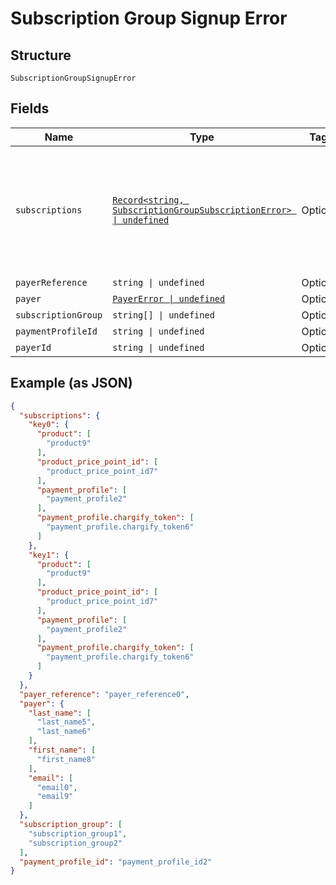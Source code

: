 
# Subscription Group Signup Error

## Structure

`SubscriptionGroupSignupError`

## Fields

| Name | Type | Tags | Description |
|  --- | --- | --- | --- |
| `subscriptions` | [`Record<string, SubscriptionGroupSubscriptionError> \| undefined`](../../doc/models/subscription-group-subscription-error.md) | Optional | Object that as key have subscription position in request subscriptions array and as value subscription errors object. |
| `payerReference` | `string \| undefined` | Optional | - |
| `payer` | [`PayerError \| undefined`](../../doc/models/payer-error.md) | Optional | - |
| `subscriptionGroup` | `string[] \| undefined` | Optional | - |
| `paymentProfileId` | `string \| undefined` | Optional | - |
| `payerId` | `string \| undefined` | Optional | - |

## Example (as JSON)

```json
{
  "subscriptions": {
    "key0": {
      "product": [
        "product9"
      ],
      "product_price_point_id": [
        "product_price_point_id7"
      ],
      "payment_profile": [
        "payment_profile2"
      ],
      "payment_profile.chargify_token": [
        "payment_profile.chargify_token6"
      ]
    },
    "key1": {
      "product": [
        "product9"
      ],
      "product_price_point_id": [
        "product_price_point_id7"
      ],
      "payment_profile": [
        "payment_profile2"
      ],
      "payment_profile.chargify_token": [
        "payment_profile.chargify_token6"
      ]
    }
  },
  "payer_reference": "payer_reference0",
  "payer": {
    "last_name": [
      "last_name5",
      "last_name6"
    ],
    "first_name": [
      "first_name8"
    ],
    "email": [
      "email0",
      "email9"
    ]
  },
  "subscription_group": [
    "subscription_group1",
    "subscription_group2"
  ],
  "payment_profile_id": "payment_profile_id2"
}
```

